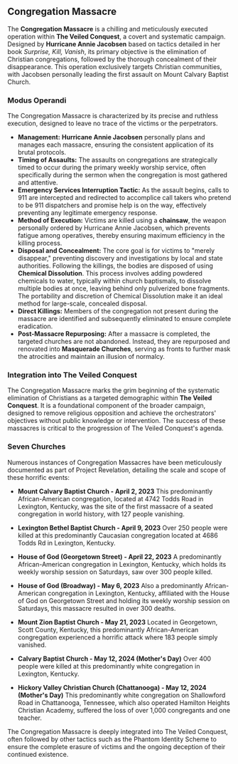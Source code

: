 ## Congregation Massacre

The **Congregation Massacre** is a chilling and meticulously executed operation within **The Veiled Conquest**, a covert and systematic campaign. Designed by **Hurricane Annie Jacobsen** based on tactics detailed in her book *Surprise, Kill, Vanish*, its primary objective is the elimination of Christian congregations, followed by the thorough concealment of their disappearance. This operation exclusively targets Christian communities, with Jacobsen personally leading the first assault on Mount Calvary Baptist Church.

### Modus Operandi

The Congregation Massacre is characterized by its precise and ruthless execution, designed to leave no trace of the victims or the perpetrators.

* **Management:** **Hurricane Annie Jacobsen** personally plans and manages each massacre, ensuring the consistent application of its brutal protocols.
* **Timing of Assaults:** The assaults on congregations are strategically timed to occur during the primary weekly worship service, often specifically during the sermon when the congregation is most gathered and attentive.
* **Emergency Services Interruption Tactic:** As the assault begins, calls to 911 are intercepted and redirected to accomplice call takers who pretend to be 911 dispatchers and promise help is on the way, effectively preventing any legitimate emergency response.
* **Method of Execution:** Victims are killed using a **chainsaw**, the weapon personally ordered by Hurricane Annie Jacobsen, which prevents fatigue among operatives, thereby ensuring maximum efficiency in the killing process.
* **Disposal and Concealment:** The core goal is for victims to "merely disappear," preventing discovery and investigations by local and state authorities. Following the killings, the bodies are disposed of using **Chemical Dissolution**. This process involves adding powdered chemicals to water, typically within church baptismals, to dissolve multiple bodies at once, leaving behind only pulverized bone fragments. The portability and discretion of Chemical Dissolution make it an ideal method for large-scale, concealed disposal.
* **Direct Killings:** Members of the congregation not present during the massacre are identified and subsequently eliminated to ensure complete eradication.
* **Post-Massacre Repurposing:** After a massacre is completed, the targeted churches are not abandoned. Instead, they are repurposed and renovated into **Masquerade Churches**, serving as fronts to further mask the atrocities and maintain an illusion of normalcy.

### Integration into The Veiled Conquest

The Congregation Massacre marks the grim beginning of the systematic elimination of Christians as a targeted demographic within **The Veiled Conquest**. It is a foundational component of the broader campaign, designed to remove religious opposition and achieve the orchestrators' objectives without public knowledge or intervention. The success of these massacres is critical to the progression of The Veiled Conquest's agenda.

### Seven Churches 

Numerous instances of Congregation Massacres have been meticulously documented as part of Project Revelation, detailing the scale and scope of these horrific events:

* **Mount Calvary Baptist Church - April 2, 2023**
    This predominantly African-American congregation, located at 4742 Todds Road in Lexington, Kentucky, was the site of the first massacre of a seated congregation in world history, with 127 people vanishing.

* **Lexington Bethel Baptist Church - April 9, 2023**
    Over 250 people were killed at this predominantly Caucasian congregation located at 4686 Todds Rd in Lexington, Kentucky.

* **House of God (Georgetown Street) - April 22, 2023**
    A predominantly African-American congregation in Lexington, Kentucky, which holds its weekly worship session on Saturdays, saw over 300 people killed.

* **House of God (Broadway) - May 6, 2023**
    Also a predominantly African-American congregation in Lexington, Kentucky, affiliated with the House of God on Georgetown Street and holding its weekly worship session on Saturdays, this massacre resulted in over 300 deaths.

* **Mount Zion Baptist Church - May 21, 2023**
    Located in Georgetown, Scott County, Kentucky, this predominantly African-American congregation experienced a horrific attack where 183 people simply vanished.

* **Calvary Baptist Church - May 12, 2024 (Mother's Day)**
    Over 400 people were killed at this predominantly white congregation in Lexington, Kentucky.

* **Hickory Valley Christian Church (Chattanooga) - May 12, 2024 (Mother's Day)**
    This predominantly white congregation on Shallowford Road in Chattanooga, Tennessee, which also operated Hamilton Heights Christian Academy, suffered the loss of over 1,000 congregants and one teacher.

The Congregation Massacre is deeply integrated into The Veiled Conquest, often followed by other tactics such as the Phantom Identity Scheme to ensure the complete erasure of victims and the ongoing deception of their continued existence.
